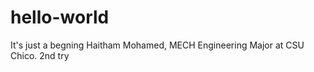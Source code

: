 # hello-world
It's just a begning 
Haitham Mohamed,   MECH Engineering Major at CSU Chico.
2nd try 
